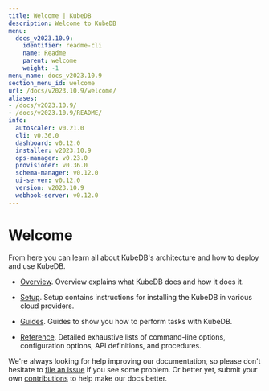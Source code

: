 ```yaml
---
title: Welcome | KubeDB
description: Welcome to KubeDB
menu:
  docs_v2023.10.9:
    identifier: readme-cli
    name: Readme
    parent: welcome
    weight: -1
menu_name: docs_v2023.10.9
section_menu_id: welcome
url: /docs/v2023.10.9/welcome/
aliases:
- /docs/v2023.10.9/
- /docs/v2023.10.9/README/
info:
  autoscaler: v0.21.0
  cli: v0.36.0
  dashboard: v0.12.0
  installer: v2023.10.9
  ops-manager: v0.23.0
  provisioner: v0.36.0
  schema-manager: v0.12.0
  ui-server: v0.12.0
  version: v2023.10.9
  webhook-server: v0.12.0
---
```


# Welcome

From here you can learn all about KubeDB's architecture and how to deploy and use KubeDB.

- [Overview](/docs/v2023.10.9/overview/). Overview explains what KubeDB does and how it does it.

- [Setup](/docs/v2023.10.9/setup/). Setup contains instructions for installing the KubeDB in various cloud providers.

- [Guides](/docs/v2023.10.9/guides/). Guides to show you how to perform tasks with KubeDB.

- [Reference](/docs/v2023.10.9/reference/). Detailed exhaustive lists of command-line options, configuration options, API definitions, and procedures.

We're always looking for help improving our documentation, so please don't hesitate to [file an issue](https://github.com/kubedb/project/issues/new) if you see some problem. Or better yet, submit your own [contributions](/docs/v2023.10.9/CONTRIBUTING) to help make our docs better.
